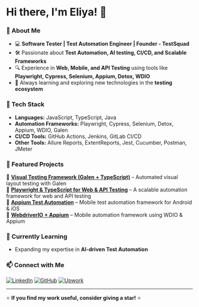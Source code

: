 # Hi there, I'm Eliya! 👋  

### 🚀 About Me  
- 💻 **Software Tester | Test Automation Engineer | Founder - TestSquad**  
- 🛠 Passionate about **Test Automation, AI testing, CI/CD, and Scalable Frameworks**  
- 🔍 Experience in **Web, Mobile, and API Testing** using tools like **Playwright, Cypress, Selenium, Appium, Detox, WDIO**  
- 📖 Always learning and exploring new technologies in the **testing ecosystem**  

### 🧰 Tech Stack  
- **Languages:** JavaScript, TypeScript, Java  
- **Automation Frameworks:** Playwright, Cypress, Selenium, Detox, Appium, WDIO, Galen  
- **CI/CD Tools:** GitHub Actions, Jenkins, GitLab CI/CD  
- **Other Tools:** Allure Reports, ExtentReports, Jest, Cucumber, Postman, JMeter 

### 📌 Featured Projects  
🔹 **[Visual Testing Framework (Galen + TypeScript)](https://github.com/testsquadco/ts-galen-testing)** – Automated visual layout testing with Galen  
🔹 **[Playwright & TypeScript for Web & API Testing](https://github.com/testsquadco/ts-playwright-testing)** – A scalable automation framework for web and API testing  
🔹 **[Appium Test Automation](https://github.com/testsquadco/appium-test-automation)** – Mobile test automation framework for Android & iOS  
🔹 **[WebdriverIO + Appium](https://github.com/testsquadco/ts-wdio-automation)** – Mobile automation framework using WDIO & Appium  

### 🌱 Currently Learning  
- Expanding my expertise in **AI-driven Test Automation**  

### 📫 Connect with Me  
[![LinkedIn](https://img.shields.io/badge/LinkedIn-Connect-blue?style=flat&logo=linkedin)](https://www.linkedin.com/in/eliyahasan/)  [![GitHub](https://img.shields.io/badge/GitHub-Follow-black?style=flat&logo=github)](https://github.com/testsquadco) [![Upwork](https://img.shields.io/badge/Upwork-Hire%20Me-brightgreen?style=flat&logo=upwork)](https://www.upwork.com/freelancers/~01a82d807f0ea292c4)


---

⭐ **If you find my work useful, consider giving a star!** ⭐  
